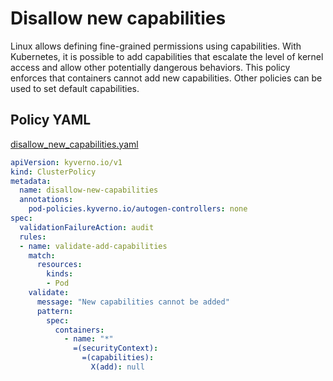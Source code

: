 # Disallow new capabilities

Linux allows defining fine-grained permissions using
capabilities. With Kubernetes, it is possible to add capabilities that escalate the
level of kernel access and allow other potentially dangerous behaviors. This policy 
enforces that containers cannot add new capabilities. Other policies can be used to set 
default capabilities. 

## Policy YAML

[disallow_new_capabilities.yaml](best_practices/disallow_new_capabilities.yaml)

````yaml
apiVersion: kyverno.io/v1
kind: ClusterPolicy
metadata:
  name: disallow-new-capabilities
  annotations:
    pod-policies.kyverno.io/autogen-controllers: none
spec:
  validationFailureAction: audit
  rules:
  - name: validate-add-capabilities
    match:
      resources:
        kinds:
        - Pod
    validate:
      message: "New capabilities cannot be added"
      pattern:
        spec:
          containers:
            - name: "*"
              =(securityContext):
                =(capabilities):
                  X(add): null

````
